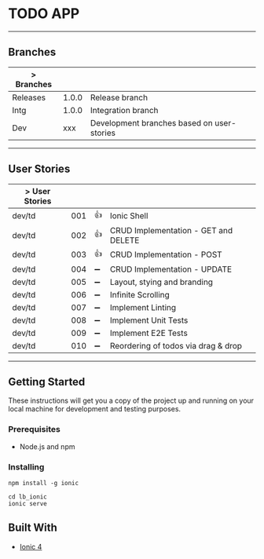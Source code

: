 # TODO APP

___

## Branches

| > Branches     	|       	|                                           	|
|----------------	|-------	|-------------------------------------------	|
| Releases       	| 1.0.0 	| Release branch                            	|
| Intg           	| 1.0.0 	| Integration branch                        	|
| Dev            	| xxx   	| Development branches based on user-stories 	|


___

## User Stories

| > User Stories 	|       	|       	                |                                           |
|----------------	|-------	|-------	                |-------------------------------------------	
| dev/td         	| 001    	|   :thumbsup:              | Ionic Shell                               |
| dev/td         	| 002    	|   :thumbsup:              | CRUD Implementation - GET and DELETE      |
| dev/td         	| 003    	|   :thumbsup:      	    | CRUD Implementation - POST                |
| dev/td         	| 004    	|   :heavy_minus_sign:	    | CRUD Implementation - UPDATE              |
| dev/td         	| 005    	|   :heavy_minus_sign: 	    | Layout, stying and branding               |
| dev/td         	| 006    	|   :heavy_minus_sign: 	    | Infinite Scrolling                        |
| dev/td         	| 007    	|   :heavy_minus_sign:	    | Implement Linting                         |
| dev/td         	| 008    	|   :heavy_minus_sign:	    | Implement Unit Tests                      |
| dev/td         	| 009    	|   :heavy_minus_sign:	    | Implement E2E Tests                       |
| dev/td         	| 010    	|   :heavy_minus_sign:	    | Reordering of todos via drag & drop       |

___

## Getting Started

These instructions will get you a copy of the project up and running on your local machine for development and testing purposes.

### Prerequisites

* Node.js and npm

### Installing

```
npm install -g ionic
```

```
cd lb_ionic  
ionic serve
```

## Built With

* [Ionic 4](https://beta.ionicframework.com/docs/)
